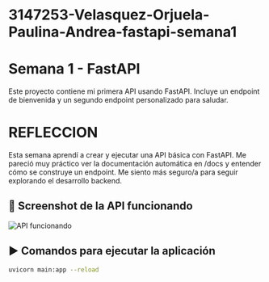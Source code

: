 # 3147253-Velasquez-Orjuela-Paulina-Andrea-fastapi-semana1



# Semana 1 - FastAPI

Este proyecto contiene mi primera API usando FastAPI. Incluye un endpoint de bienvenida y un segundo endpoint personalizado para saludar.

# REFLECCION
Esta semana aprendí a crear y ejecutar una API básica con FastAPI. Me pareció muy práctico ver la documentación automática en /docs y entender cómo se construye un endpoint. Me siento más seguro/a para seguir explorando el desarrollo backend.

## 📸 Screenshot de la API funcionando

![API funcionando](./screenshoot.png)

## ▶️ Comandos para ejecutar la aplicación

```bash
uvicorn main:app --reload


